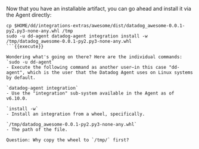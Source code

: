 Now that you have an installable artifact, you can go ahead and install it via the Agent directly:
```
cp $HOME/dd/integrations-extras/awesome/dist/datadog_awesome-0.0.1-py2.py3-none-any.whl /tmp
sudo -u dd-agent datadog-agent integration install -w /tmp/datadog_awesome-0.0.1-py2.py3-none-any.whl
```{{execute}}

Wondering what's going on there? Here are the individual commands:
`sudo -u dd-agent`
- Execute the following command as another user—in this case "dd-agent", which is the user that the Datadog Agent uses on Linux systems by default.

`datadog-agent integration`
- Use the "integration" sub-system available in the Agent as of v6.10.0.

`install -w`
- Install an integration from a wheel, specifically.

`/tmp/datadog_awesome-0.0.1-py2.py3-none-any.whl`
- The path of the file.

Question: Why copy the wheel to `/tmp/` first?

